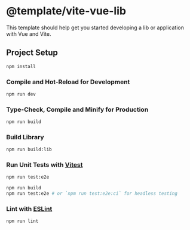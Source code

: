 # @template/vite-vue-lib

This template should help get you started developing a lib or application with Vue and Vite.

## Project Setup

```sh
npm install
```

### Compile and Hot-Reload for Development

```sh
npm run dev
```

### Type-Check, Compile and Minify for Production

```sh
npm run build
```

### Build Library

```sh
npm run build:lib
```

### Run Unit Tests with [Vitest](https://vitest.dev/)

```sh
npm run test:e2e
```

```sh
npm run build
npm run test:e2e # or `npm run test:e2e:ci` for headless testing
```

### Lint with [ESLint](https://eslint.org/)

```sh
npm run lint
```
